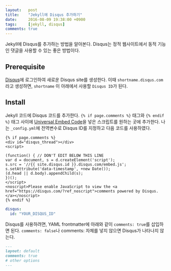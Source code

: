 ```yaml
---
layout:   post
title:    "Jekyll에 Disqus 추가하기"
date:     2016-08-09 19:38:00 +0900
tags:     [jekyll, disqus]
comments: true
---
```


Jekyll에 Disqus를 추가하는 방법을 알아본다. Disqus는 정적 웹사이트에서 동적 기능인 댓글을 사용할 수 있는 좋은 방법이다.

## Prerequisite

[Disqus](https://disqus.com)에 로그인하여 새로운 Disqus site를 생성한다. 이때 `shortname.disqus.com`라고 생성하면, `shortname` 이 아래에서 사용할 `Disqus ID`가 된다.

## Install

Jekyll 코드에 Disqus 코드를 추가한다. `{% if page.comments %}` 태그와 `{% endif %}` 태그 사이에 [Universal Embed Code](https://disqus.com/admin/universalcode/)을 넣은 스크립트를 원하는 곳에 추가한다. 나는 `_config.yml`에 전역변수로 Disqus ID를 지정하고 다음 코드를 사용하였다.

```
{% if page.comments %}
<div id="disqus_thread"></div>
<script>

(function() { // DON'T EDIT BELOW THIS LINE
var d = document, s = d.createElement('script');
s.src = '//{{ site.disqus.id }}.disqus.com/embed.js';
s.setAttribute('data-timestamp', +new Date());
(d.head || d.body).appendChild(s);
})();
</script>
<noscript>Please enable JavaScript to view the <a href="https://disqus.com/?ref_noscript">comments powered by Disqus.</a></noscript>
{% endif %}

```

```yml
disqus:
  id: "YOUR_DISQUS_ID"
```


Disqus를 사용하려면, YAML frontmatter에 아래와 같이 `comments: true`를 삽입하면 된다. `comments: false`나 comments: 자체를 넣지 않으면 Disqus가 나타나지 않는다.


```md
---
layout: default
comments: true
# other options
---
```
